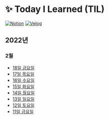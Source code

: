 # :sparkles: Today I Learned (TIL)
[![Notion](https://img.shields.io/badge/Notion-black?&style=for-the-badge&logo=Notion&logoColor=white)](https://9raeng.notion.site/5679a327e72a4faba27ed81c1670638f?v=a3075ecd0c5746969af70c7c84efe30e)
[![Velog](https://img.shields.io/badge/Velog-blue?&style=for-the-badge&logo=Velog&logoColor=white)](https://velog.io/@sgyeong97)
## 2022년
### 2월
+ [18일 금요일](https://github.com/sgyeong97/TIL/blob/master/2202/220218.md)
+ [17일 목요일](https://github.com/sgyeong97/TIL/blob/master/2202/220217.md)
+ [16일 수요일](https://github.com/sgyeong97/TIL/blob/master/2202/220216.md)
+ [15일 화요일](https://github.com/sgyeong97/TIL/blob/master/2202/220215.md)
+ [14일 월요일](https://github.com/sgyeong97/TIL/blob/master/2202/220214.md)
+ [13일 일요일](https://github.com/sgyeong97/TIL/blob/master/2202/220213.md)
+ [12일 토요일](https://github.com/sgyeong97/TIL/blob/master/2202/220212.md)
+ [11일 금요일](https://github.com/sgyeong97/TIL/blob/master/2202/220211.md)